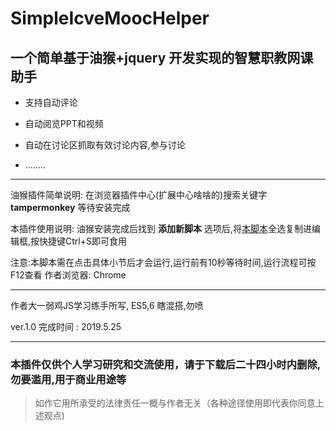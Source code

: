 # SimpleIcveMoocHelper

## 一个简单基于油猴+jquery 开发实现的智慧职教网课助手

* 支持自动评论

* 自动阅览PPT和视频

* 自动在讨论区抓取有效讨论内容,参与讨论

* ........

----
油猴插件简单说明: 在浏览器插件中心(扩展中心啥啥的)搜索关键字 **tampermonkey** 等待安装完成

本插件使用说明: 油猴安装完成后找到 **添加新脚本** 选项后,将[本脚本](https://github.com/tuChanged/SimpleIcveMoocHelper/blob/master/src/src.js)全选复制进编辑框,按快捷键Ctrl+S即可食用

注意:本脚本需在点击具体小节后才会运行,运行前有10秒等待时间,运行流程可按F12查看
     作者浏览器: Chrome 

----

作者大一弱鸡JS学习练手所写, ES5,6 瞎混搭,勿喷

ver.1.0 完成时间 : 2019.5.25

----

### **本插件仅供个人学习研究和交流使用，请于下载后二十四小时内删除,勿要滥用,用于商业用途等**

> 如作它用所承受的法律责任一概与作者无关（各种途径使用即代表你同意上述观点)
